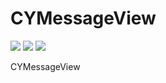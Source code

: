 # CYMessageView

![](https://img.shields.io/cocoapods/v/CYMessageView.svg?style=flat)
![](https://img.shields.io/cocoapods/p/CYMessageView.svg?style=flat)
![](https://img.shields.io/badge/language-ObjectiveC-orange.svg)

CYMessageView
